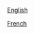 [English](https://DriveTestAnalytics.github.io/images/img/DriveTest-Logo-Ont-Logo-2019.png)

[French](https://DriveTestAnalytics.github.io/images/img/DriveTest-Logo-French-Ont-Logo-2019.png)
